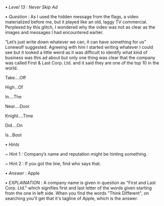 • *Level 13 : Never Skip Ad*

• *Question* : As I used the hidden message from the flags, a video materialized before me, but it played like an old, laggy TV commercial. Perplexed by this glitch, I wondered why the video was not as clear as the images and messages I had encountered earlier.

“Let’s just write down whatever we can, it can have something for us” Lonewolf suggested. Agreeing with him I started writing whatever I could see but it looked a little weird as it was difficult to identify what kind of business was this ad about but only one thing was clear that the company was called First & Last Corp. Ltd. and it said they are one of the top 10 in the world.

Take….Off

High…Of

In….The

Near….Door

Knight….Time

Did….On

Is…Boot

• *Hints*

~ Hint 1 : Company’s name and reputation might be hinting something.

~ Hint 2 : If you got the line, find who says that.

• *Answer* : Apple

• *EXPLAINATION* : A company name is given in question as "First and Last Corp. Ltd." which signifies first and last letter of the words given starting from the one in left side. When you find the words "Think Different", on searching you'll get that it's tagline of Apple, which is the answer.
